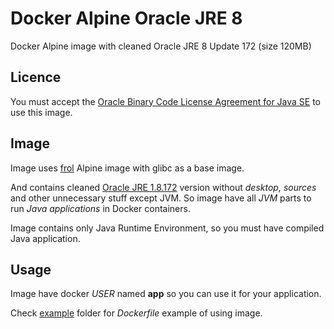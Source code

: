 # Docker Alpine Oracle JRE 8
Docker Alpine image with cleaned Oracle JRE 8 Update 172 (size 120MB)

## Licence
You must accept the [Oracle Binary Code License Agreement for Java SE](http://www.oracle.com/technetwork/java/javase/terms/license/index.html) to use this image.

## Image
Image uses [frol](https://github.com/frol/docker-alpine-glibc) Alpine image with glibc as a base image.

And contains cleaned [Oracle JRE 1.8.172](http://www.oracle.com/technetwork/java/javase/downloads/jre8-downloads-2133155.html) version without *desktop, sources* and other unnecessary stuff except JVM. So image have all *JVM* parts to run *Java applications* in Docker containers.

Image contains only Java Runtime Environment, so you must have compiled Java application.

## Usage
Image have docker *USER* named **app** so you can use it for your application.

Check [example](https://github.com/GoodforGod/docker-alpine-jre8-oracle/tree/master/example) folder for *Dockerfile* example of using image.


